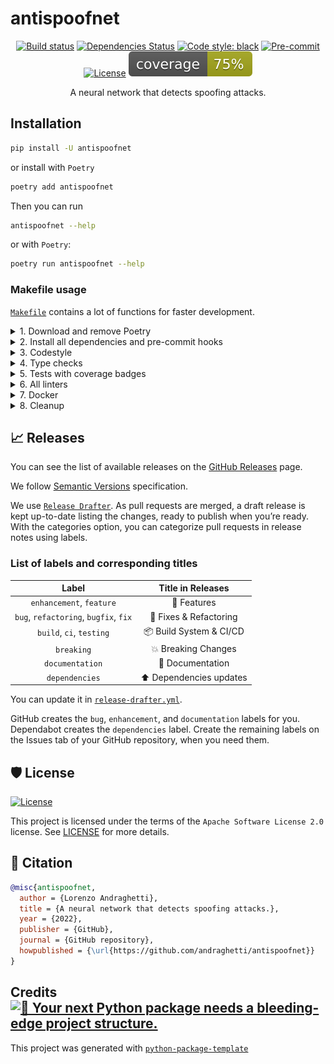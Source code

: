 # antispoofnet

<div align="center">

[![Build status](https://github.com/andraghetti/antispoofnet/workflows/build/badge.svg?branch=master&event=push)](https://github.com/andraghetti/antispoofnet/actions?query=workflow%3Abuild)
[![Dependencies Status](https://img.shields.io/badge/dependencies-up%20to%20date-brightgreen.svg)](https://github.com/andraghetti/antispoofnet/pulls?utf8=%E2%9C%93&q=is%3Apr%20author%3Aapp%2Fdependabot)
[![Code style: black](https://img.shields.io/badge/code%20style-black-000000.svg)](https://github.com/psf/black)
[![Pre-commit](https://img.shields.io/badge/pre--commit-enabled-brightgreen?logo=pre-commit&logoColor=white)](https://github.com/andraghetti/antispoofnet/blob/master/.pre-commit-config.yaml)
[![License](https://img.shields.io/github/license/andraghetti/antispoofnet)](LICENSE)
![Coverage Report](assets/images/coverage.svg)

A neural network that detects spoofing attacks.

</div>

## Installation

```bash
pip install -U antispoofnet
```

or install with `Poetry`

```bash
poetry add antispoofnet
```

Then you can run

```bash
antispoofnet --help
```

or with `Poetry`:

```bash
poetry run antispoofnet --help
```

### Makefile usage

[`Makefile`](https://github.com/andraghetti/antispoofnet/blob/master/Makefile) contains a lot of functions for faster development.

<details>
<summary>1. Download and remove Poetry</summary>
<p>

To download and install Poetry run:

```bash
make install-poetry
```

To uninstall

```bash
make remove-poetry
```

</p>
</details>

<details>
<summary>2. Install all dependencies and pre-commit hooks</summary>
<p>

Install requirements:

```bash
make install
```

Pre-commit hooks can be installed via

```bash
make pre-commit-install
```

</p>
</details>

<details>
<summary>3. Codestyle</summary>
<p>

Automatic formatting uses `pyupgrade`, `isort` and `black`.

```bash
make codestyle

# or use synonym
make formatting
```

Codestyle checks only, without rewriting files:

```bash
make check-codestyle
```

> Note: `check-codestyle` uses `isort`, `black` and `darglint` library

Update all dev libraries to the latest version using one comand

```bash
make update-dev-deps
```

</p>
</details>

<details>
<summary>4. Type checks</summary>
<p>

Run `mypy` static type checker

```bash
make mypy
```

</p>
</details>

<details>
<summary>5. Tests with coverage badges</summary>
<p>

Run `pytest`

```bash
make test
```

</p>
</details>

<details>
<summary>6. All linters</summary>
<p>

Of course there is a command to ~~rule~~ run all linters in one:

```bash
make lint
```

the same as:

```bash
make test && make check-codestyle && make mypy && make check-safety
```

</p>
</details>

<details>
<summary>7. Docker</summary>
<p>

```bash
make docker-build
```

which is equivalent to:

```bash
make docker-build VERSION=latest
```

Remove docker image with

```bash
make docker-remove
```

More information [about docker](https://github.com/andraghetti/antispoofnet/tree/master/docker).

</p>
</details>

<details>
<summary>8. Cleanup</summary>
<p>
Delete pycache files

```bash
make pycache-remove
```

Remove package build

```bash
make build-remove
```

Delete .DS_STORE files

```bash
make dsstore-remove
```

Remove .mypycache

```bash
make mypycache-remove
```

Or to remove all above run:

```bash
make cleanup
```

</p>
</details>

## 📈 Releases

You can see the list of available releases on the [GitHub Releases](https://github.com/andraghetti/antispoofnet/releases) page.

We follow [Semantic Versions](https://semver.org/) specification.

We use [`Release Drafter`](https://github.com/marketplace/actions/release-drafter). As pull requests are merged, a draft release is kept up-to-date listing the changes, ready to publish when you’re ready. With the categories option, you can categorize pull requests in release notes using labels.

### List of labels and corresponding titles

|               **Label**               |  **Title in Releases**  |
| :-----------------------------------: | :---------------------: |
|       `enhancement`, `feature`        |       🚀 Features       |
| `bug`, `refactoring`, `bugfix`, `fix` | 🔧 Fixes & Refactoring  |
|       `build`, `ci`, `testing`        | 📦 Build System & CI/CD |
|              `breaking`               |   💥 Breaking Changes   |
|            `documentation`            |    📝 Documentation     |
|            `dependencies`             | ⬆️ Dependencies updates |

You can update it in [`release-drafter.yml`](https://github.com/andraghetti/antispoofnet/blob/master/.github/release-drafter.yml).

GitHub creates the `bug`, `enhancement`, and `documentation` labels for you. Dependabot creates the `dependencies` label. Create the remaining labels on the Issues tab of your GitHub repository, when you need them.

## 🛡 License

[![License](https://img.shields.io/github/license/andraghetti/antispoofnet)](https://github.com/andraghetti/antispoofnet/blob/master/LICENSE)

This project is licensed under the terms of the `Apache Software License 2.0` license. See [LICENSE](https://github.com/andraghetti/antispoofnet/blob/master/LICENSE) for more details.

## 📃 Citation

```bibtex
@misc{antispoofnet,
  author = {Lorenzo Andraghetti},
  title = {A neural network that detects spoofing attacks.},
  year = {2022},
  publisher = {GitHub},
  journal = {GitHub repository},
  howpublished = {\url{https://github.com/andraghetti/antispoofnet}}
}
```

## Credits [![🚀 Your next Python package needs a bleeding-edge project structure.](https://img.shields.io/badge/python--package--template-%F0%9F%9A%80-brightgreen)](https://github.com/TezRomacH/python-package-template)

This project was generated with [`python-package-template`](https://github.com/TezRomacH/python-package-template)
